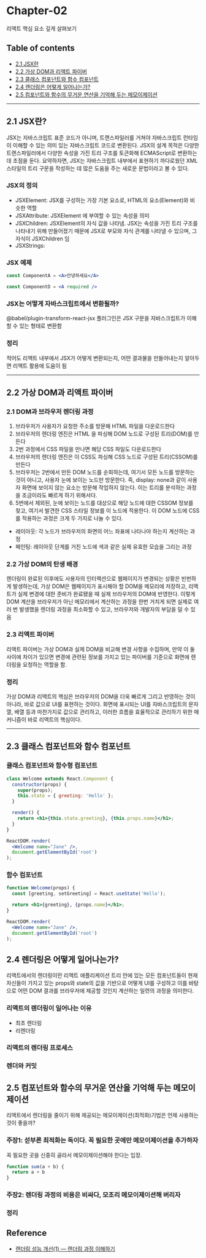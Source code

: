 # **Chapter-02**

리액트 핵심 요소 깊게 살펴보기

## Table of contents
- [2.1 JSX란](#21-jsx란)
- [2.2 가상 DOM과 리액트 파이버](#22-가상-dom과-리액트-파이버)
- [2.3 클래스 컴포넌트와 함수 컴포넌트](#23-클래스-컴포넌트와-함수-컴포넌트)
- [2.4 렌더링은 어떻게 일어나는가?](#24-렌더링은-어떻게-일어나는가)
- [2.5 컴포넌트와 함수의 무거운 연산을 기억해 두는 메모이제이션](#25-컴포넌트와-함수의-무거운-연산을-기억해-두는-메모이제이션)

---

## **2.1 JSX란?**
JSX는 자바스크립트 표준 코드가 아니며, 트랜스파일러를 거쳐야 자바스크립트 런타임이 이해할 수 있는 의미 있는 자바스크립트 코드로 변환된다. 
JSX의 설계 목적은 다양한 트랜스파일러에서 다양한 속성을 가진 트리 구조를 토큰화해 ECMAScript로 변환하는 데 초점을 둔다. 
요약하자면, JSX는 자바스크립트 내부에서 표현하기 까다로웠던 XML 스타일의 트리 구문을 작성하는 데 많은 도움을 주는 새로운 문법이라고 볼 수 있다. 



### JSX의 정의
- JSXElement: JSX를 구성하는 가장 기본 요소로, HTML의 요소(Element)와 비슷한 역할
- JSXAttribute: JSXElement 에 부여할 수 있는 속성을 의미
- JSXChildren: JSXElement의 자식 값을 나타냄. JSX는 속성을 가진 트리 구조를 나타내기 위해 만들어졌기 때문에 JSX로 부모와 자식 관계를 나타낼 수 있으며, 그 자식이 JSXChildren 임
- JSXStrings: 

### JSX 예제

```jsx
const ComponentA = <A>안녕하세요</A>

const ComponentD = <A required />
```

### JSX는 어떻게 자바스크립트에서 변환될까?
@babel/plugin-transform-react-jsx 플러그인은 JSX 구문을 자바스크립트가 이해할 수 있는 형태로 변환함


### 정리
적어도 리액트 내부에서 JSX가 어떻게 변환되는지, 어떤 결과물을 만들어내는지 알아두면 리액트 활용에 도움이 됨 

---

## **2.2 가상 DOM과 리액트 파이버**

### 2.1 DOM과 브라우저 렌더링 과정
1. 브라우저가 사용자가 요청한 주소를 방문해 HTML 파일을 다운로드한다
2. 브라우저의 렌더링 엔진은 HTML 을 파싱해 DOM 노드로 구성된 트리(DOM)를 만든다
3. 2번 과정에서 CSS 파일을 만나면 해당 CSS 파일도 다운로드한다
4. 브라우저의 렌더링 엔진은 이 CSS도 파싱해 CSS 노드로 구성된 트리(CSSOM)를 만든다
5. 브라우저는 2번에서 만든 DOM 노드를 순회하는데, 여기서 모든 노드를 방문하는 것이 아니고, 사용자 눈에 보이는 노드만 방문한다. 즉, display: none과 같이 사용자 화면에 보이지 않는 요소는 방문해 작업하지 않는다. 이는 트리를 분석하는 과정을 조금이라도 빠르게 하기 위해서다.
6. 5번에서 제외된, 눈에 보이는 노드를 대상으로 해당 노드에 대한 CSSOM 정보를 찾고, 여기서 발견한 CSS 스타일 정보를 이 노드에 적용한다. 이 DOM 노드에 CSS를 적용하는 과정은 크게 두 가지로 나눌 수 있다.
  - 레이아웃: 각 노드가 브라우저의 화면의 어느 좌표에 나타나야 하는지 계산하는 과정
  - 페인팅: 레이아웃 단계를 거친 노드에 색과 같은 실제 유효한 모습을 그리는 과정 


### 2.2 가상 DOM의 탄생 배경
렌더링이 완료된 이후에도 사용자의 인터랙션으로 웹페이지가 변경되는 상황은 빈번하게 발생하는데, 가상 DOM은 웹페이지가 표시해야 할 DOM을 메모리에 저장하고, 리액트가 실제 변경에 대한 준비가 완료됐을 때 실제 브라우저의 DOM에 반영한다. 이렇게 DOM 계산을 브라우저가 아닌 메모리에서 계산하는 과정을 한번 거치게 되면 실제로 여러 번 발생했을 렌더링 과정을 최소화할 수 있고, 브라우저와 개발자의 부담을 덜 수 있음


### 2.3 리액트 파이버
리액트 파이버는 가상 DOM과 실제 DOM을 비교해 변경 사항을 수집하며, 만약 이 둘 사이에 차이가 있으면 변경에 관련된 정보를 가지고 있는 파이버를 기준으로 화면에 렌더링을 요청하는 역할을 함.


### 정리
가상 DOM과 리액트의 핵심은 브라우저의 DOM을 더욱 빠르게 그리고 반영하는 것이 아니라, 바로 값으로 UI를 표현하는 것이다. 화면에 표시되는 UI를 자바스크립트의 문자열, 배열 등과 마찬가지로 값으로 관리하고, 이러한 흐름을 효율적으로 관리하기 위한 매커니즘이 바로 리액트의 핵심이다.

---

## **2.3 클래스 컴포넌트와 함수 컴포넌트**

### 클래스 컴포넌트와 함수형 컴포넌트

```jsx
class Welcome extends React.Component {
  constructor(props) {
    super(props);
    this.state = { greeting: 'Hello' };
  }

  render() {
    return <h1>{this.state.greeting}, {this.props.name}</h1>;
  }
}

ReactDOM.render(
  <Welcome name="Jane" />,
  document.getElementById('root')
);
```

### 함수 컴포넌트

```jsx
function Welcome(props) {
  const [greeting, setGreeting] = React.useState('Hello');

  return <h1>{greeting}, {props.name}</h1>;
}

ReactDOM.render(
  <Welcome name="Jane" />,
  document.getElementById('root')
);
```


## **2.4 렌더링은 어떻게 일어나는가?**
리액트에서의 렌더링이란 리액트 애플리케이션 트리 안에 있는 모든 컴포넌트들이 현재 자신들이 가지고 있는 props와 state의 값을 기반으로 어떻게 UI를 구성하고 이를 바탕으로 어떤 DOM 결과를 브라우저에 제공할 것인지 계산하는 일련의 과정을 의미한다.

### 리액트의 렌더링이 일어나는 이유
- 최초 렌더링
- 리렌더링

### 리액트의 렌더링 프로세스


### 렌더와 커밋



## **2.5 컴포넌트와 함수의 무거운 연산을 기억해 두는 메모이제이션**
리액트에서 렌더링을 줄이기 위해 제공되는 메모이제이션(최적화)기법은 언제 사용하는 것이 좋을까?

### 주장1: 섣부른 최적화는 독이다. 꼭 필요한 곳에만 메모이제이션을 추가하자
꼭 필요한 곳을 신중히 골라서 메모이제이션해야 한다는 입장. 

```js
function sum(a + b) {
  return a + b
}
```

### 주장2: 렌더링 과정의 비용은 비싸다, 모조리 메모이제이션해 버리자


### 정리



## Reference
- [렌더링 성능 개선(1) — 렌더링 과정 이해하기](https://so-so.dev/web/browser-rendering-process/)

